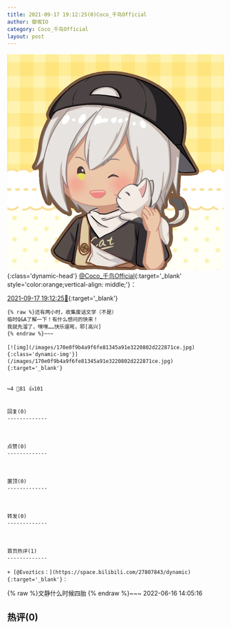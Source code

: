 ```yaml
---
title: 2021-09-17 19:12:25(0)Coco_千鸟Official
author: 御坂IO
category: Coco_千鸟Official
layout: post
---
```


![img](/images/85e485bc0dbd0cde4d15f24d7cffe9704618ad10.jpg){:class='dynamic-head'}
[@Coco_千鸟Official](https://space.bilibili.com/1891728206/dynamic){:target='_blank' style='color:orange;vertical-align: middle;'}：

[2021-09-17 19:12:25🔗](https://t.bilibili.com/571397058880480868){:target='_blank'}

~~~
{% raw %}还有两小时，收集废话文学（不是）
临时Q&A了解一下！有什么想问的快来！
我就先溜了，嘿嘿……快乐遛弯，耶[高兴]
{% endraw %}~~~

[![img](/images/170e0f9b4a9f6fe81345a91e3220802d222871ce.jpg){:class='dynamic-img'}](/images/170e0f9b4a9f6fe81345a91e3220802d222871ce.jpg){:target='_blank'}


↪️4 💬81 👍101


回复(0)
-------------



点赞(0)
-------------



置顶(0)
-------------



转发(0)
-------------



首页热评(1)
-------------

+ [@Evoztics：](https://space.bilibili.com/27807843/dynamic){:target='_blank'}：
~~~
{% raw %}文静什么时候四胎
{% endraw %}~~~
2022-06-16 14:05:16


热评(0)
-------------




